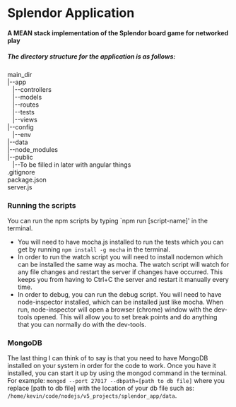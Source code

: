 # Splendor Application
#### A MEAN stack implementation of the Splendor board game for networked play

##### The directory structure for the application is as follows:
main_dir  
|--app  
&nbsp;&nbsp;&nbsp;|--controllers  
&nbsp;&nbsp;&nbsp;|--models  
&nbsp;&nbsp;&nbsp;|--routes  
&nbsp;&nbsp;&nbsp;|--tests  
&nbsp;&nbsp;&nbsp;|--views  
|--config  
&nbsp;&nbsp;&nbsp;|--env  
|--data  
|--node_modules  
|--public  
&nbsp;&nbsp;&nbsp;|--To be filled in later with angular things  
.gitignore  
package.json  
server.js
 
### Running the scripts
You can run the npm scripts by typing `npm run [script-name]' in the terminal.
*   You will need to have mocha.js installed to run the tests which you can get by
    running `npm install -g mocha` in the terminal.
*   In order to run the watch script you will need to install nodemon which can
    be installed the same way as mocha. The watch script will watch for any file
    changes and restart the server if changes have occurred. This keeps you from
    having to Ctrl+C the server and restart it manually every time.
*   In order to debug, you can run the debug script. You will need to have node-inspector
    installed, which can be installed just like mocha. When run, node-inspector will open
    a browser (chrome) window with the dev-tools opened. This will allow you to set break
    points and do anything that you can normally do with the dev-tools.
    
### MongoDB
The last thing I can think of to say is that you need to have MongoDB installed on your system
in order for the code to work. Once you have it installed, you can start it up by using the mongod
command in the terminal. For example: `mongod --port 27017 --dbpath=[path to db file]` where you
replace [path to db file] with the location of your db file such as:
`/home/kevin/code/nodejs/v5_projects/splendor_app/data`.
